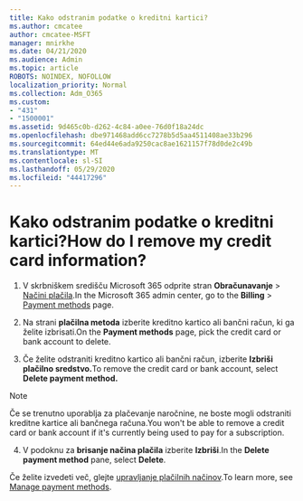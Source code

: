 ```yaml
---
title: Kako odstranim podatke o kreditni kartici?
ms.author: cmcatee
author: cmcatee-MSFT
manager: mnirkhe
ms.date: 04/21/2020
ms.audience: Admin
ms.topic: article
ROBOTS: NOINDEX, NOFOLLOW
localization_priority: Normal
ms.collection: Adm_O365
ms.custom:
- "431"
- "1500001"
ms.assetid: 9d465c0b-d262-4c84-a0ee-76d0f18a24dc
ms.openlocfilehash: dbe971468add6cc7278b5d5aa4511408ae33b296
ms.sourcegitcommit: 64ed44e6ada9250cac8ae1621157f78d0de2c49b
ms.translationtype: MT
ms.contentlocale: sl-SI
ms.lasthandoff: 05/29/2020
ms.locfileid: "44417296"
---
```

# <a name="how-do-i-remove-my-credit-card-information"></a><span data-ttu-id="d451c-102">Kako odstranim podatke o kreditni kartici?</span><span class="sxs-lookup"><span data-stu-id="d451c-102">How do I remove my credit card information?</span></span>

1. <span data-ttu-id="d451c-103">V skrbniškem središču Microsoft 365 odprite stran **Obračunavanje** \> [Načini plačila](https://go.microsoft.com/fwlink/p/?linkid=2018806).</span><span class="sxs-lookup"><span data-stu-id="d451c-103">In the Microsoft 365 admin center, go to the **Billing** \> [Payment methods](https://go.microsoft.com/fwlink/p/?linkid=2018806) page.</span></span>

2. <span data-ttu-id="d451c-104">Na strani **plačilna metoda** izberite kreditno kartico ali bančni račun, ki ga želite izbrisati.</span><span class="sxs-lookup"><span data-stu-id="d451c-104">On the **Payment methods** page, pick the credit card or bank account to delete.</span></span>

3. <span data-ttu-id="d451c-105">Če želite odstraniti kreditno kartico ali bančni račun, izberite **Izbriši plačilno sredstvo.**</span><span class="sxs-lookup"><span data-stu-id="d451c-105">To remove the credit card or bank account, select **Delete payment method.**</span></span>

> [!NOTE]
> <span data-ttu-id="d451c-106">Če se trenutno uporablja za plačevanje naročnine, ne boste mogli odstraniti kreditne kartice ali bančnega računa.</span><span class="sxs-lookup"><span data-stu-id="d451c-106">You won't be able to remove a credit card or bank account if it's currently being used to pay for a subscription.</span></span>

4. <span data-ttu-id="d451c-107">V podoknu za **brisanje načina plačila** izberite **Izbriši**.</span><span class="sxs-lookup"><span data-stu-id="d451c-107">In the **Delete payment method** pane, select **Delete**.</span></span>

<span data-ttu-id="d451c-108">Če želite izvedeti več, glejte [upravljanje plačilnih načinov](https://docs.microsoft.com/microsoft-365/commerce/billing-and-payments/manage-payment-methods).</span><span class="sxs-lookup"><span data-stu-id="d451c-108">To learn more, see [Manage payment methods](https://docs.microsoft.com/microsoft-365/commerce/billing-and-payments/manage-payment-methods).</span></span>